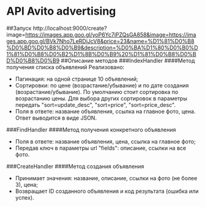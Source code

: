 # API Avito advertising
##Запуск
http://localhost:9000/create?image=https://images.app.goo.gl/yoP6Yc7iPZQsGA858&image=https://images.app.goo.gl/BVk7Nho7LeRDiJcV8&price=23&name=%D1%81%D0%B8%D0%BD%D0%B8%D0%B9&description=%D0%BA%D1%80%D0%B0%D1%81%D0%B8%D0%B2%D1%8B%D0%B9%20%D1%81%D0%B8%D0%BD%D0%B8%D0%B9
##Описание методов
###IndexHandler
####Метод получения списка объявлений
Реализовано:
+ Пагинация: на одной странице 10 объявлений;
+ Cортировки: по цене (возрастание/убывание) и по дате создания (возрастание/убывание). По умолчанию стоит
  сортировка по возрастанию цены. Для выбора других сортировок в параметры передать "sort=update_desc",
  "sort=price", "sort=price_desc".
+ Поля в ответе: название объявления, ссылка на главное фото, цена.
Ответ выводится в виде JSON.
  
###FindHandler
####Метод получения конкретного объявления
+ Поля в ответе: название объявления, цена, ссылка на главное фото;
+ Передав ключ в параметры url "fields": описание, ссылки на все фото.

###CreateHandler
####Метод создания объявления
+ Принимает значения: название, описание, ссылки на фото (не более 3), цена;
+ Возвращает ID созданного объявления и код результата (ошибка или успех).

